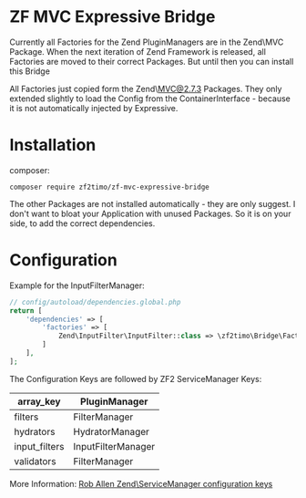 # ZF MVC Expressive Bridge

Currently all Factories for the Zend PluginManagers are in the Zend\MVC Package.
When the next iteration of Zend Framework is released, all Factories are moved to their correct Packages. But until
then you can install this Bridge

All Factories just copied form the Zend\MVC@2.7.3 Packages. They only extended slightly to load the Config from the ContainerInterface - because it is not automatically injected by Expressive.

# Installation

composer:
```
composer require zf2timo/zf-mvc-expressive-bridge
```

The other Packages are not installed automatically - they are only suggest. I don't want to bloat your Application
with unused Packages.
So it is on your side, to add the correct dependencies.

# Configuration

Example for the InputFilterManager:
```php
// config/autoload/dependencies.global.php
return [
    'dependencies' => [
        'factories' => [
            Zend\InputFilter\InputFilter::class => \zf2timo\Bridge\Factory\InputFilterManagerFactory::class
        ]
    ],
];
```
The Configuration Keys are followed by ZF2 ServiceManager Keys:

array_key|PluginManager
---------|-------------
filters|FilterManager
hydrators|HydratorManager
input_filters|InputFilterManager
validators|FilterManager

More Information: [Rob Allen Zend\ServiceManager configuration keys](https://akrabat.com/zendservicemanager-configuration-keys/)

